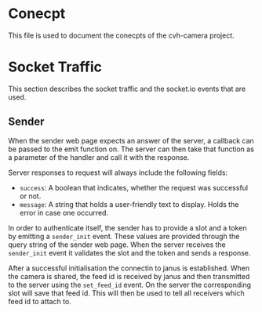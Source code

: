 # Conecpt
This file is used to document the conecpts of the cvh-camera project.

# Socket Traffic
This section describes the socket traffic and the socket.io events that are used.

## Sender
When the sender web page expects an answer of the server, a callback can be passed to the emit function on. The server can then take that function as a parameter of the handler and call it with the response.

Server responses to request will always include the following fields:
* `success`: A boolean that indicates, whether the request was successful or not.
* `message`: A string that holds a user-friendly text to display. Holds the error in case one occurred.

In order to authenticate itself, the sender has to provide a slot and a token by emitting a `sender_init` event. These values are provided through the query string of the sender web page. When the server receives the `sender_init` event it validates the slot and the token and sends a response.

After a successful initialisation the connectin to janus is established. When the camera is shared, the feed id is received by janus and then transmitted to the server using the `set_feed_id` event. On the server the corresponding slot will save that feed id. This will then be used to tell all receivers which feed id to attach to.

